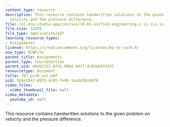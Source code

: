 ```yaml
---
content_type: resource
description: This resource contains handwritten solutions to the given problem on
  velocity and the pressure difference.
file: /ol-ocw-studio-app/courses/16-01-unified-engineering-i-ii-iii-iv-fall-2005-spring-2006/5b5e284269254c02fe9b1aa3436a56f0_f07_ps10_sol.pdf
file_size: 31265
file_type: application/pdf
learning_resource_types:
- Assignments
license: https://creativecommons.org/licenses/by-nc-sa/4.0/
ocw_type: OCWFile
parent_title: Assignments
parent_type: CourseSection
parent_uid: a6eb2151-6f41-806d-94ff-dc83eb5f4337
resourcetype: Document
title: f07_ps10_sol.pdf
uid: 5b5e2842-6925-4c02-fe9b-1aa3436a56f0
video_files:
  video_thumbnail_file: null
video_metadata:
  youtube_id: null
---
```

This resource contains handwritten solutions to the given problem on velocity and the pressure difference.